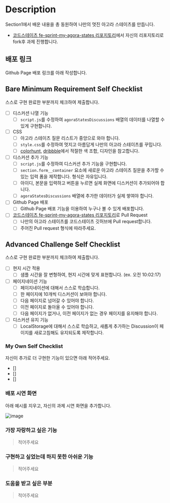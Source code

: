 # Description

Section1에서 배운 내용을 총 동원하여 나만의 멋진 아고라 스테이츠를 만듭니다.

-   [코드스테이츠 fe-sprint-my-agora-states 리포지토리](https://github.com/codestates-seb/fe-sprint-my-agora-states)에서 자신의 리포지토리로 fork후 과제 진행합니다.

## 배포 링크

Github Page 배포 링크를 아래 작성합니다.

## Bare Minimum Requirement Self Checklist

스스로 구현 완료한 부분까지 체크하여 제출합니다.

-   [ ] 디스커션 나열 기능
    -   [ ] `script.js`를 수정하여 `agoraStatesDiscussions` 배열의 데이터를 나열할 수 있게 구현합니다.
-   [ ] CSS
    -   [ ] 아고라 스테이츠 질문 리스트가 중앙으로 와야 합니다.
    -   [ ] `style.css`를 수정하여 멋지고 아름답게 나만의 아고라 스테이츠를 꾸밉니다.
    -   [ ] [colorhunt](https://colorhunt.co/palettes/popular), [dribbble](https://dribbble.com/)에서 적절한 색 조합, 디자인을 참고합니다.
-   [ ] 디스커션 추가 기능
    -   [ ] `script.js`를 수정하여 디스커션 추가 기능을 구현합니다.
    -   [ ] `section.form__container` 요소에 새로운 아고라 스테이츠 질문을 추가할 수 있는 입력 폼을 제작합니다. 형식은 자유입니다.
    -   [ ] 아이디, 본문을 입력하고 버튼을 누르면 실제 화면에 디스커션이 추가되어야 합니다.
    -   [ ] `agoraStatesDiscussions` 배열에 추가한 데이터가 실제 쌓여야 합니다.
-   [ ] Github Page 배포
    -   [ ] Github Page 배포 기능을 이용하여 누구나 볼 수 있게 배포합니다.
-   [ ] [코드스테이츠 fe-sprint-my-agora-states 리포지토리](https://github.com/codestates-seb/fe-sprint-my-agora-states)로 Pull Request
    -   [ ] 나만의 아고라 스테이츠를 코드스테이츠 깃허브에 Pull request합니다.
    -   [ ] 주어진 Pull request 형식에 따라주세요.

## Advanced Challenge Self Checklist

스스로 구현 완료한 부분까지 체크하여 제출합니다.

-   [ ] 현지 시간 적용
    -   [ ] 샘플 시간을 잘 변형하여, 현지 시간에 맞게 표현합니다. (ex. 오전 10:02:17)
-   [ ] 페이지네이션 기능
    -   [ ] 페이지네이션에 대해서 스스로 학습합니다.
    -   [ ] 한 페이지에 10개씩 디스커션이 보여야 합니다.
    -   [ ] 다음 페이지로 넘어갈 수 있어야 합니다.
    -   [ ] 이전 페이지로 돌아올 수 있어야 합니다.
    -   [ ] 다음 페이지가 없거나, 이전 페이지가 없는 경우 페이지를 유지해야 합니다.
-   [ ] 디스커션 유지 기능
    -   [ ] LocalStorage에 대해서 스스로 학습하고, 새롭게 추가하는 Discussion이 페이지를 새로고침해도 유지되도록 제작합니다.

### My Own Self Checklist

자신이 추가로 더 구현한 기능이 있으면 아래 적어주세요.

-   []
-   []
-   []

### 배포 시연 화면

아래 예시를 지우고, 자신의 과제 시연 화면을 추가합니다.

![image](https://s3.ap-northeast-2.amazonaws.com/urclass-images/NB0JkuHQnLg8X1woSRS84-1652915757557.gif)

### 가장 자랑하고 싶은 기능

> 적어주세요

### 구현하고 싶었는데 하지 못한 아쉬운 기능

> 적어주세요

### 도움을 받고 싶은 부분

> 적어주세요
